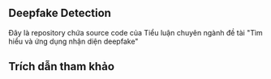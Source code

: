 ## Deepfake Detection
Đây là repository chứa source code của Tiểu luận chuyên ngành đề tài "Tìm hiểu và ứng dụng nhận diện deepfake"

## Trích dẫn tham khảo

